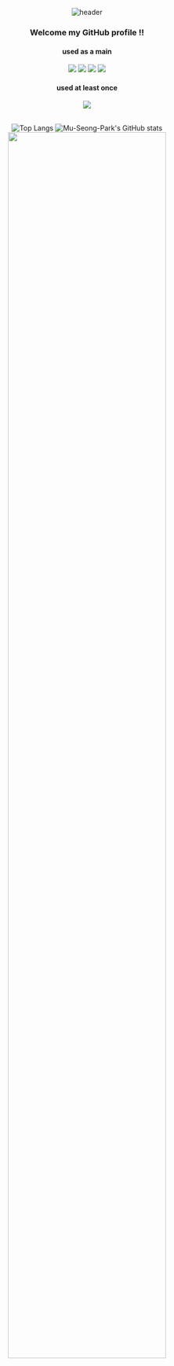<div align="center">
  
  ![header](https://capsule-render.vercel.app/api?type=rounded&color=d8c0e4&fontSize=50&animation=fadeIn&fontColor=ffffff&text=MS's%20GitHub%20Profile)
  
### Welcome my GitHub profile !!
</div>

<div align="center">

#### used as a main
<!--Java-->
<img src="https://img.shields.io/badge/JAVA-007396?style=for-the-badge&logo=java&logoColor=white">
<!--SpringBoot-->
<img src="https://img.shields.io/badge/springboot-6DB33F?style=for-the-badge&logo=springboot&logoColor=white">
<!--Spring-->
<img src="https://img.shields.io/badge/spring-6DB33F?style=for-the-badge&logo=spring&logoColor=white">
<!--MySQL-->
<img src="https://img.shields.io/badge/MySQL-4479A1?style=for-the-badge&logo=MySQL&logoColor=white">
</br>
</div>

<div align="center">

#### used at least once
<!--JQuery-->
<img src="https://img.shields.io/badge/python-3776AB?style=for-the-badge&logo=python&logoColor=white">
</br>
</br>
</div>
<div align="center">

![Top Langs](https://github-readme-stats.vercel.app/api/top-langs/?username=Mu-Seong-Park)
![Mu-Seong-Park's GitHub stats](https://github-readme-stats.vercel.app/api?username=Mu-Seong-Park&show_icons=true&theme=radical)
<a href="https://github.com/ashutosh00710/github-readme-activity-graph">
    <img src="https://github-readme-activity-graph.vercel.app/graph?username=Mu-Seong-Park&theme=react-dark&bg_color=20232a&hide_border=true&line=58A6FF&color=58A6FF" width=80%/>
</a>
</div>




<!--
**Mu-Seong-Park/Mu-Seong-Park** is a ✨ _special_ ✨ repository because its `README.md` (this file) appears on your GitHub profile.

Here are some ideas to get you started:

- 🔭 I’m currently working on ...
- 🌱 I’m currently learning ...
- 👯 I’m looking to collaborate on ...
- 🤔 I’m looking for help with ...
- 💬 Ask me about ...
- 📫 How to reach me: ...
- 😄 Pronouns: ...
- ⚡ Fun fact: ...
-->
